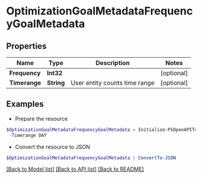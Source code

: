 # OptimizationGoalMetadataFrequencyGoalMetadata
## Properties

Name | Type | Description | Notes
------------ | ------------- | ------------- | -------------
**Frequency** | **Int32** |  | [optional] 
**Timerange** | **String** | User entity counts time range | [optional] 

## Examples

- Prepare the resource
```powershell
$OptimizationGoalMetadataFrequencyGoalMetadata = Initialize-PSOpenAPIToolsOptimizationGoalMetadataFrequencyGoalMetadata  -Frequency null `
 -Timerange DAY
```

- Convert the resource to JSON
```powershell
$OptimizationGoalMetadataFrequencyGoalMetadata | ConvertTo-JSON
```

[[Back to Model list]](../README.md#documentation-for-models) [[Back to API list]](../README.md#documentation-for-api-endpoints) [[Back to README]](../README.md)

